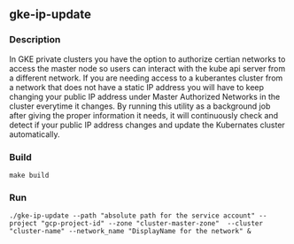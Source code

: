 ## gke-ip-update

### Description 
In GKE private clusters you have the option to authorize certian networks to access the master node so users can interact with the kube api server from a different network. If you are needing access to a kuberantes cluster from a network that does not have a static IP address you will have to keep changing your public IP address under Master Authorized Networks in the cluster everytime it changes. By running this utility as a background job after giving the proper information it needs, it will continuously check and detect if your public IP address changes and update the Kubernates cluster automatically. 

### Build 
```
make build
```

### Run 
```
./gke-ip-update --path "absolute path for the service account" --project "gcp-project-id" --zone "cluster-master-zone"  --cluster "cluster-name" --network_name "DisplayName for the network" & 
```
